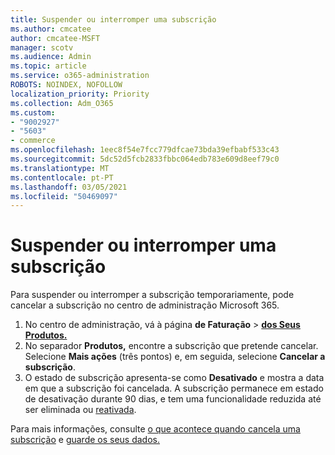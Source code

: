 ```yaml
---
title: Suspender ou interromper uma subscrição
ms.author: cmcatee
author: cmcatee-MSFT
manager: scotv
ms.audience: Admin
ms.topic: article
ms.service: o365-administration
ROBOTS: NOINDEX, NOFOLLOW
localization_priority: Priority
ms.collection: Adm_O365
ms.custom:
- "9002927"
- "5603"
- commerce
ms.openlocfilehash: 1eec8f54e7fcc779dfcae73bda39efbabf533c43
ms.sourcegitcommit: 5dc52d5fcb2833fbbc064edb783e609d8eef79c0
ms.translationtype: MT
ms.contentlocale: pt-PT
ms.lasthandoff: 03/05/2021
ms.locfileid: "50469097"
---
```

# <a name="suspend-or-pause-a-subscription"></a>Suspender ou interromper uma subscrição

Para suspender ou interromper a subscrição temporariamente, pode cancelar a subscrição no centro de administração Microsoft 365.

1. No centro de administração, vá à página **de Faturação**  >  **[dos Seus Produtos.](https://go.microsoft.com/fwlink/p/?linkid=842054)**
2. No separador **Produtos,** encontre a subscrição que pretende cancelar. Selecione **Mais ações** (três pontos) e, em seguida, selecione **Cancelar a subscrição**.
3. O estado de subscrição apresenta-se como **Desativado** e mostra a data em que a subscrição foi cancelada. A subscrição permanece em estado de desativação durante 90 dias, e tem uma funcionalidade reduzida até ser eliminada ou [reativada](https://docs.microsoft.com/microsoft-365/commerce/subscriptions/reactivate-your-subscription).

Para mais informações, consulte [o que acontece quando cancela uma subscrição](https://docs.microsoft.com/microsoft-365/commerce/subscriptions/cancel-your-subscription#what-happens-when-you-cancel-a-subscription) e [guarde os seus dados.](https://docs.microsoft.com/microsoft-365/commerce/subscriptions/cancel-your-subscription#save-your-data)
